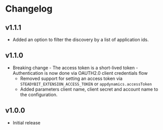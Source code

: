 # Changelog

## v1.1.1

- Added an option to filter the discovery by a list of application ids.


## v1.1.0

- Breaking change - The access token is a short-lived token - Authentication is now done via OAUTH2.0 client credentials flow
  - Removed support for setting an access token via `STEADYBIT_EXTENSION_ACCESS_TOKEN` or `appdynamics.accessToken`
  - Added parameters client name, client secret and account name to the configuration.

## v1.0.0

 - Initial release
